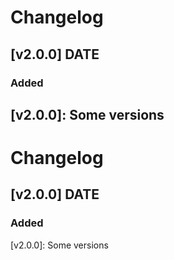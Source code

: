 # Changelog

## [v2.0.0] DATE

### Added

[#10]: Deadlink
[v2.0.0]: Some versions
-----
# Changelog

## [v2.0.0] DATE

### Added

[v2.0.0]: Some versions
